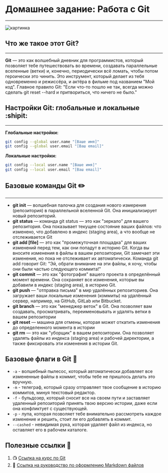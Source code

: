 # Домашнее задание: Работа с Git
---
![картинка](https://www.meme-arsenal.com/memes/e980b8cf8b3273929c68451d698d5d99.jpg)

## Что же такое этот Git?
---
__Git__ — это как волшебный дневник для программистов, который позволяет тебе путешествовать во времени, создавать параллельные вселенные (ветки) и, конечно, периодически всё ломать, чтобы потом героически это чинить. Это инструмент, который делает из тебя одновременно и режиссёра, и актёра в фильме под названием "Мой код". Главное правило Git: "Если что-то пошло не так, всегда можно сделать git reset --hard и притвориться, что ничего не было."

## Настройки Git: глобальные и локальные :shipit:
---

__Глобальные настройки:__
```bash
git config --global user.name "[Ваше имя]"
git config --global user.email "[Ваш email]"
```
__Локальные настройки:__
```bash
git config --local user.name "[Ваше имя]"
git config --local user.email "[Ваш email]"
```

## Базовые команды Git :pencil2:
---

 - **git init** — волшебная палочка для создания нового измерения (репозитория) в параллельной вселенной Git. Она инициализирует новый репозиторий.
 - **git status** — команда git status — это как "зеркало" для вашего репозитория. Она показывает текущее состояние ваших файлов: что изменено, что добавлено в индекс (staging area), а что вообще не отслеживается Git
 - **git add [file]** — это как "промежуточная площадка" для ваших изменений перед тем, как они попадут в историю Git. Когда вы вносите изменения в файлы в вашем репозитории, Git замечает эти изменения, но пока не отслеживает их автоматически. Команда git add говорит Git: "Эй, обрати внимание на эти файлы, я хочу, чтобы они были частью следующего коммита!"
 - **git commit** — это как "фотография" вашего проекта в определённый момент времени. Она сохраняет все изменения, которые вы добавили в индекс (staging area), в историю Git. 
- **git push** — "отправка письма" в мир удалённых репозиториев. Она загружает ваши локальные изменения (коммиты) на удалённый сервер, например, на GitHub, GitLab или Bitbucket. 
- **git branch** — это как "менеджер веток" в Git. Она позволяет вам создавать, просматривать, переименовывать и удалять ветки в вашем репозитории
- **git reset** — машина для отмены, которая может откатить изменения до определенного момента в истории
- **git rm** — это как "уборщик" в вашем репозитории. Она позволяет удалять файлы из индекса (staging area) и рабочей директории, а также фиксировать эти изменения в истории Git.


## Базовые флаги в Git :flags:

- `-a` - волшебный пылесос, который автоматически добавляет все измененные файлы в коммит, чтобы тебе не пришлось делать это вручную.
- `-m` - телеграф, который сразу отправляет твое сообщение в историю коммитов, минуя текстовый редактор.
- `-f` - бульдозер, который сносит все на своем пути и заставляет удаленный репозиторий принять твою версию истории, даже если она конфликтует с существующей.
- `-p` - лупа, которая позволяет тебе внимательно рассмотреть каждое изменение и решить, стоит ли его добавлять в коммит.
- `--cashed` - невидимая рука, которая удаляет файл из индекса, но оставляет его в рабочем каталоге.

## Полезные ссылки :link:
1. :tv: [Ссылка на курс по Git](https://www.youtube.com/playlist?list=PLDyvV36pndZFHXjXuwA_NywNrVQO0aQqb)
2. :book: [Ссылка на руководство по оформлению Markdown файлов](https://gist.github.com/Jekins/2bf2d0638163f1294637)

